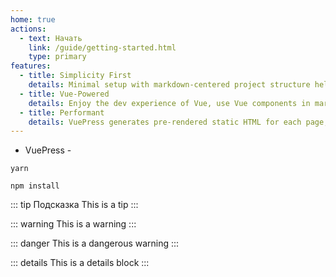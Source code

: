 ```yaml
---
home: true
actions:
  - text: Начать
    link: /guide/getting-started.html
    type: primary
features:
  - title: Simplicity First
    details: Minimal setup with markdown-centered project structure helps you focus on writing.
  - title: Vue-Powered
    details: Enjoy the dev experience of Vue, use Vue components in markdown, and develop custom themes with Vue.
  - title: Performant
    details: VuePress generates pre-rendered static HTML for each page, and runs as an SPA once a page is loaded.
---
```


- VuePress - <Badge type="tip" text="v2" vertical="top" />

<CodeGroup>
  <CodeGroupItem title="YARN">

```bash:no-line-numbers
yarn
```

  </CodeGroupItem>

  <CodeGroupItem title="NPM" active>

```bash:no-line-numbers
npm install
```

  </CodeGroupItem>
</CodeGroup>

::: tip Подсказка
This is a tip
:::

::: warning
This is a warning
:::

::: danger
This is a dangerous warning
:::

::: details
This is a details block
:::